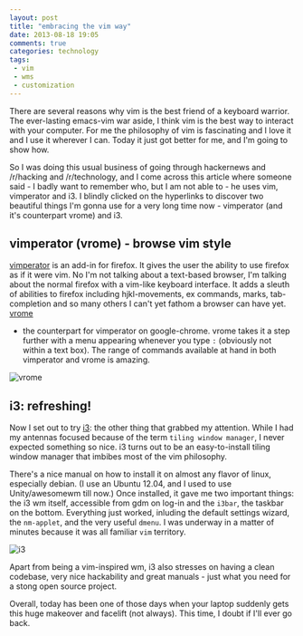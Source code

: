 ```yaml
---
layout: post
title: "embracing the vim way"
date: 2013-08-18 19:05
comments: true
categories: technology 
tags: 
 - vim 
 - wms 
 - customization
---
```


There are several reasons why vim is the best friend of a keyboard warrior.
The ever-lasting emacs-vim war aside, I think vim is the best way to interact
with your computer. For me the philosophy of vim is fascinating and I love it
and I use it wherever I can. Today it just got better for me, and I'm
going to show how.

<!-- more -->

So I was doing this usual business of going through hackernews and /r/hacking
and /r/technology, and I come across this article where someone said - I badly
want to remember who, but I am not able to - he uses vim, vimperator and i3. I
blindly clicked on the hyperlinks to discover two beautiful things I'm gonna
use for a very long time now - vimperator (and it's counterpart vrome) and i3. 

## vimperator (vrome) - browse vim style

[vimperator](www.vimperator.org/vimperator) is an add-in for firefox. It gives
the user the ability to use firefox as if it were vim. No I'm not talking about
a text-based browser, I'm talking about the normal firefox with a vim-like
keyboard interface. It adds a sleuth of abilities to firefox including
hjkl-movements, ex commands, marks, tab-completion and so many others I can't
yet fathom a browser can have yet.  
[vrome](https://chrome.google.com/webstore/detail/vrome/godjoomfiimiddapohpmfklhgmbfffjj)
- the counterpart for vimperator on google-chrome. vrome takes it a step further
with a menu appearing whenever you type `:` (obviously not within a text box).
The range of commands available at hand in both vimperator and vrome is
amazing.

![vrome](/images/vim1.jpg)

## i3: refreshing! 

Now I set out to try [i3](i3wm.org): the other thing that grabbed my attention.
While I had my antennas focused because of the term `tiling window manager`, I
never expected something so nice. i3 turns out to be an easy-to-install tiling
window manager that imbibes most of the vim philosophy.

There's a nice manual on how to install it on almost any flavor of linux,
especially debian. (I use an Ubuntu 12.04, and I used to use Unity/awesomewm till
now.) Once installed, it gave me two important things: the i3 wm itself,
accessible from gdm on log-in and the `i3bar`, the taskbar on the bottom.
Everything just worked, inluding the default settings wizard, the `nm-applet`, and
the very useful `dmenu`. I was underway in a matter of minutes because it was
all familiar `vim` territory.

![i3](/images/vim2.jpg)

Apart from being a vim-inspired wm, i3 also stresses on having a clean codebase,
very nice hackability and great manuals - just what you need for a stong open
source project.  

Overall, today has been one of those days when your laptop suddenly gets this
huge makeover and facelift (not always). This time, I doubt if I'll ever go
back.
